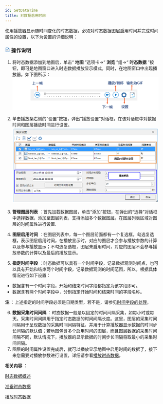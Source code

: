 ```yaml
---
id: SetDataTime
title: 对数据启用时间
---
```

使用播放器显示随时间变化的时态数据，必须对时态数据图层启用时间并完成时间属性的设置，以下为设置的详细说明：

### ![](../../img/read.gif) 操作说明

1. 将时态数据添加到地图后，单击“ **地图** ”选项卡->“ **浏览** ”组->“ **时态数据** ”按钮，即可是地图窗口进入时态数据播放显示模式，同时，在地图窗口中出现播放器，如下图所示：   
 ![](img/PlayButton.png)  

2. 单击播放条右侧的“设置”按钮，弹出“播放设置”对话框，在该对话框中对数据时间和图层播放时间进行设置。  
  ![](img/PlaySettingDia.png)  

3. **管理图层列表** ：首先加载数据图层，单击“添加”按钮，在弹出的“选择”对话框中选择数据，添加至图层列表，支持添加多个数据图层。在图层列表区域对图层的时间属性进行设置.
4. **图层启用时间** ：在图层列表中，每一个图层前面都有一个复选框，勾选复选框，表示图层启用时间，在播放显示时，对应的图层才会参与播放参数的计算以及参与播放显示；不勾选复选框，图层未启用时间，对应的图层不会参与播放参数的计算以及最后的播放显示。
5. **指定时间字段** ：时态数据可以具有一个时间字段，记录数据观测时间点，也可以具有开始和结束两个时间字段，记录数据观测的时间范围，所以，根据具体情况进行如下设置： 
* 数据含有一个时间字段，开始和结束时间字段都指定为该字段即可。
* 数据含有两个时间字段中，分别指定开始时间和结束时间的字段名称。

**注** ：上述指定的时间字段必须是日期类型，若不是，请参见[时间字段的处理](PrepareTemporalData#1)。

6. **数据采集时间间隔** ：时态数据一般是以固定的时间间隔采集，如每小时或每天。采集时间间隔用于指定时态数据的时间间隔长度。这里，图层的采集时间间隔用于呈现数据的采集时间间隔特征，并用于计算播放器显示数据的时间步长间隔的默认值；若地图包含多个启用时间的图层，而且图层数据的采集时间间隔不同，默认情况下，播放器的显示数据的时间步长间隔将取最小的采集时间间隔。
7. 图层的时间属性设置完成后，就可以播放显示地图中启用时间的数据了，接下来您需要对播放参数进行设置，详细请参看[播放时态数据](PlayTemporalData)。

**相关内容** ：

 [时态数据概述](LayerPlay)

 [准备时态数据](PrepareTemporalData)

 [播放时态数据](PlayTemporalData)



